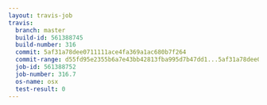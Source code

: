 ```yaml
---
layout: travis-job
travis:
  branch: master
  build-id: 561388745
  build-number: 316
  commit: 5af31a78dee0711111ace4fa369a1ac680b7f264
  commit-range: d55fd95e2355b6a7e43bb42813fba995d7b47dd1...5af31a78dee0711111ace4fa369a1ac680b7f264
  job-id: 561388752
  job-number: 316.7
  os-name: osx
  test-result: 0
---
```

